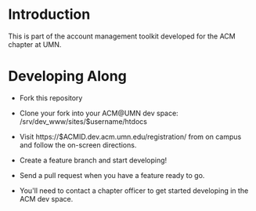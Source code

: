 Introduction
============

This is part of the account management toolkit developed for the ACM chapter at UMN.

Developing Along
===============

* Fork this repository

* Clone your fork into your ACM@UMN dev space:
/srv/dev_www/sites/$username/htdocs

* Visit https://$ACMID.dev.acm.umn.edu/registration/ from on campus and follow the on-screen directions.

* Create a feature branch and start developing!

* Send a pull request when you have a feature ready to go.

* You'll need to contact a chapter officer to get started developing in the ACM dev space.
